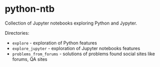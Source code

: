# python-ntb

Collection of Jupyter notebooks exploring Python and Jypyter.

Directories:
* `explore` - exploration of Python features
* `explore_jupyter` - exploration of Jupyter notebooks features
* `problems_from_forums` - solutions of problems found social sites like forums, QA sites
